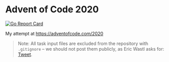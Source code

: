 # Advent of Code 2020

[![Go Report Card](https://goreportcard.com/badge/github.com/abeltay/advent-of-code-2020)](https://goreportcard.com/report/github.com/abeltay/advent-of-code-2020)

My attempt at <https://adventofcode.com/2020>

> Note: All task input files are excluded from the repository with `.gitignore` – we should not post them publicly, as Eric Wastl asks for: [Tweet](https://twitter.com/ericwastl/status/1465805354214830081).
